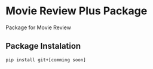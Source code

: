 # Movie Review Plus Package

Package for Movie Review

## Package Instalation

    pip install git+[comming soon]